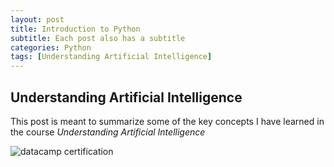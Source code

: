 ```yaml
---
layout: post
title: Introduction to Python
subtitle: Each post also has a subtitle
categories: Python
tags: [Understanding Artificial Intelligence]
---
```


## Understanding Artificial Intelligence

This post is meant to summarize some of the key concepts I have learned in the course *Understanding Artificial Intelligence*


![datacamp certification](/assets/images/banners/datacamp_certificate_dummy.jpg)
